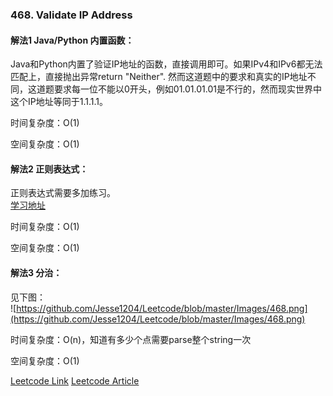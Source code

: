 ### 468. Validate IP Address  
  
#### 解法1 Java/Python 内置函数：
  
Java和Python内置了验证IP地址的函数，直接调用即可。如果IPv4和IPv6都无法匹配上，直接抛出异常return "Neither". 然而这道题中的要求和真实的IP地址不同，这道题要求每一位不能以0开头，例如01.01.01.01是不行的，然而现实世界中这个IP地址等同于1.1.1.1。
  
时间复杂度：O(1)  

空间复杂度：O(1)  
  
#### 解法2 正则表达式：  
正则表达式需要多加练习。  
[学习地址](https://github.com/ziishaned/learn-regex/blob/master/translations/README-cn.md)  
  
时间复杂度：O(1)  

空间复杂度：O(1)  
  
#### 解法3 分治：  
见下图：  
![https://github.com/Jesse1204/Leetcode/blob/master/Images/468.png](https://github.com/Jesse1204/Leetcode/blob/master/Images/468.png)
  
时间复杂度：O(n)，知道有多少个点需要parse整个string一次  

空间复杂度：O(1)  
  
[Leetcode Link](https://leetcode.com/problems/validate-ip-address/)
[Leetcode Article](https://leetcode.com/articles/validate-ip-address/)